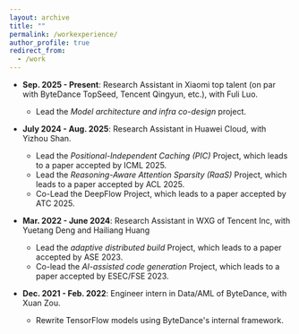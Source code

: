 ```yaml
---
layout: archive
title: ""
permalink: /workexperience/
author_profile: true
redirect_from:
  - /work
---
```


* **Sep. 2025 - Present**: Research Assistant in Xiaomi top talent (on par with ByteDance TopSeed, Tencent Qingyun, etc.), with Fuli Luo.
  * Lead the *Model architecture and infra co-design* project.

* **July 2024 - Aug. 2025**: Research Assistant in Huawei Cloud, with Yizhou Shan.
  * Lead the *Positional-Independent Caching (PIC)* Project, which leads to a paper accepted by ICML 2025.
  * Lead the *Reasoning-Aware Attention Sparsity (RaaS)* Project, which leads to a paper accepted by ACL 2025.
  * Co-Lead the DeepFlow Project, which leads to a paper accepted by ATC 2025.

* **Mar. 2022 - June 2024**: Research Assistant in WXG of Tencent Inc, with Yuetang Deng and Hailiang Huang
  * Lead the *adaptive distributed build* Project, which leads to a paper accepted by ASE 2023.
  * Co-lead the *AI-assisted code generation* Project, which leads to a paper accepted by ESEC/FSE 2023.

* **Dec. 2021 - Feb. 2022**: Engineer intern in Data/AML of ByteDance, with Xuan Zou.
  * Rewrite TensorFlow models using ByteDance's internal framework.



